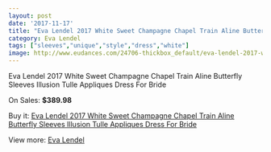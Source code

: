 ```yaml
---
layout: post
date: '2017-11-17'
title: "Eva Lendel 2017 White Sweet Champagne Chapel Train Aline Butterfly Sleeves Illusion Tulle Appliques Dress For Bride"
category: Eva Lendel
tags: ["sleeves","unique","style","dress","white"]
image: http://www.eudances.com/24706-thickbox_default/eva-lendel-2017-white-sweet-champagne-chapel-train-aline-butterfly-sleeves-illusion-tulle-appliques-dress-for-bride.jpg
---
```

Eva Lendel 2017 White Sweet Champagne Chapel Train Aline Butterfly Sleeves Illusion Tulle Appliques Dress For Bride

On Sales: **$389.98**
<a href="https://www.eudances.com/en/eva-lendel/8209-eva-lendel-2017-white-sweet-champagne-chapel-train-aline-butterfly-sleeves-illusion-tulle-appliques-dress-for-bride.html"><amp-img layout="responsive" width="600" height="600" src="//www.eudances.com/24706-thickbox_default/eva-lendel-2017-white-sweet-champagne-chapel-train-aline-butterfly-sleeves-illusion-tulle-appliques-dress-for-bride.jpg" alt="Eva Lendel 2017 White Sweet Champagne Chapel Train Aline Butterfly Sleeves Illusion Tulle Appliques Dress For Bride 0" /></a>
<a href="https://www.eudances.com/en/eva-lendel/8209-eva-lendel-2017-white-sweet-champagne-chapel-train-aline-butterfly-sleeves-illusion-tulle-appliques-dress-for-bride.html"><amp-img layout="responsive" width="600" height="600" src="//www.eudances.com/24711-thickbox_default/eva-lendel-2017-white-sweet-champagne-chapel-train-aline-butterfly-sleeves-illusion-tulle-appliques-dress-for-bride.jpg" alt="Eva Lendel 2017 White Sweet Champagne Chapel Train Aline Butterfly Sleeves Illusion Tulle Appliques Dress For Bride 1" /></a>
<a href="https://www.eudances.com/en/eva-lendel/8209-eva-lendel-2017-white-sweet-champagne-chapel-train-aline-butterfly-sleeves-illusion-tulle-appliques-dress-for-bride.html"><amp-img layout="responsive" width="600" height="600" src="//www.eudances.com/24710-thickbox_default/eva-lendel-2017-white-sweet-champagne-chapel-train-aline-butterfly-sleeves-illusion-tulle-appliques-dress-for-bride.jpg" alt="Eva Lendel 2017 White Sweet Champagne Chapel Train Aline Butterfly Sleeves Illusion Tulle Appliques Dress For Bride 2" /></a>
<a href="https://www.eudances.com/en/eva-lendel/8209-eva-lendel-2017-white-sweet-champagne-chapel-train-aline-butterfly-sleeves-illusion-tulle-appliques-dress-for-bride.html"><amp-img layout="responsive" width="600" height="600" src="//www.eudances.com/24709-thickbox_default/eva-lendel-2017-white-sweet-champagne-chapel-train-aline-butterfly-sleeves-illusion-tulle-appliques-dress-for-bride.jpg" alt="Eva Lendel 2017 White Sweet Champagne Chapel Train Aline Butterfly Sleeves Illusion Tulle Appliques Dress For Bride 3" /></a>
<a href="https://www.eudances.com/en/eva-lendel/8209-eva-lendel-2017-white-sweet-champagne-chapel-train-aline-butterfly-sleeves-illusion-tulle-appliques-dress-for-bride.html"><amp-img layout="responsive" width="600" height="600" src="//www.eudances.com/24708-thickbox_default/eva-lendel-2017-white-sweet-champagne-chapel-train-aline-butterfly-sleeves-illusion-tulle-appliques-dress-for-bride.jpg" alt="Eva Lendel 2017 White Sweet Champagne Chapel Train Aline Butterfly Sleeves Illusion Tulle Appliques Dress For Bride 4" /></a>
<a href="https://www.eudances.com/en/eva-lendel/8209-eva-lendel-2017-white-sweet-champagne-chapel-train-aline-butterfly-sleeves-illusion-tulle-appliques-dress-for-bride.html"><amp-img layout="responsive" width="600" height="600" src="//www.eudances.com/24707-thickbox_default/eva-lendel-2017-white-sweet-champagne-chapel-train-aline-butterfly-sleeves-illusion-tulle-appliques-dress-for-bride.jpg" alt="Eva Lendel 2017 White Sweet Champagne Chapel Train Aline Butterfly Sleeves Illusion Tulle Appliques Dress For Bride 5" /></a>

Buy it: [Eva Lendel 2017 White Sweet Champagne Chapel Train Aline Butterfly Sleeves Illusion Tulle Appliques Dress For Bride](https://www.eudances.com/en/eva-lendel/8209-eva-lendel-2017-white-sweet-champagne-chapel-train-aline-butterfly-sleeves-illusion-tulle-appliques-dress-for-bride.html "Eva Lendel 2017 White Sweet Champagne Chapel Train Aline Butterfly Sleeves Illusion Tulle Appliques Dress For Bride")

View more: [Eva Lendel](https://www.eudances.com/en/125-eva-lendel "Eva Lendel")
